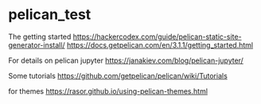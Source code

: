 # pelican_test

The getting started
https://hackercodex.com/guide/pelican-static-site-generator-install/
https://docs.getpelican.com/en/3.1.1/getting_started.html

For details on pelican jupyter
https://janakiev.com/blog/pelican-jupyter/

Some tutorials
https://github.com/getpelican/pelican/wiki/Tutorials

for themes
https://rasor.github.io/using-pelican-themes.html
